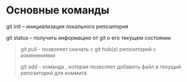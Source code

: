 # Основные команды

git init – инициализация локального репозитория

git status – получить информацию от git о его текущем состоянии

> git pull - позволяет скачать с git hub(а) репозиторий с изменениями
>
> git add - команда , которая позволяет добавить файл в текущий репозиторий для коммита